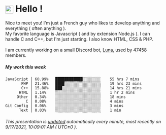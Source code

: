 # <img src="https://64.media.tumblr.com/a77fe63f35eafbe14be38765babf1cb2/ec4eb63d77592970-8f/s1280x1920/cb3343c17d8b4e6010ca747520d078d3dba9ac25.gif" style="vertical-align:middle" width="25px"> Hello !
Nice to meet you! I'm just a French guy who likes to develop anything and everything ( often anything ). <br/>My favorite language is Javascript ( and by extension Node.js ). I can handle C and C++, but I'm just starting. I also know HTML, CSS & PHP.<br/><br/>
I am currently working on a small Discord bot, [Luna](https://github.com/Asgarrrr/Luna), used by 47458 members.<br/>
##### My work this week<br/>
```
JavaScript │ 60.99%   ████████████░░░░░░░░    55 hrs 7 mins
       PHP │ 21.46%   ████░░░░░░░░░░░░░░░░    19 hrs 23 mins
       C++ │ 15.88%   ███░░░░░░░░░░░░░░░░░    14 hrs 21 mins
      HTML │ 1.14%    ░░░░░░░░░░░░░░░░░░░░    1 hr 2 mins
     Other │ 0.34%    ░░░░░░░░░░░░░░░░░░░░    18 mins
         C │ 0.08%    ░░░░░░░░░░░░░░░░░░░░    4 mins
Git Config │ 0.06%    ░░░░░░░░░░░░░░░░░░░░    3 mins
      Text │ 0.03%    ░░░░░░░░░░░░░░░░░░░░    1 min
```
###### This presentation is [updated](https://github.com/Asgarrrr) automatically every minute, most recently on 9/17/2021, 10:09:01 AM ( UTC±0 ).